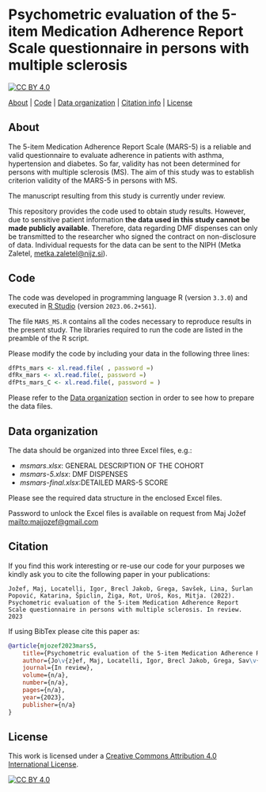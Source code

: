 # Psychometric evaluation of the 5-item Medication Adherence Report Scale questionnaire in persons with multiple sclerosis

[![CC BY 4.0][cc-by-shield]][cc-by]

[About](#about) | [Code](#code) | [Data organization](#data-organization) | [Citation info](#citation-info) | [License](#license)

 
## About

The 5-item Medication Adherence Report Scale (MARS-5) is a reliable and valid questionnaire to evaluate adherence in patients with asthma, hypertension and diabetes. So far, validity has not been determined for persons with multiple sclerosis (MS). The aim of this study was to establish criterion validity of the MARS-5 in persons with MS.

The manuscript resulting from this study is currently under review.

This repository provides the code used to obtain study results. However, due to sensitive patient information **the data used in this study cannot be made publicly available**. Therefore, data regarding DMF dispenses can only be transmitted to the researcher who signed the contract on non-disclosure of data. Individual requests for the data can be sent to the NIPH (Metka Zaletel, [metka.zaletel@nijz.si](mailto:metka.zaletel@nijz.si)).


## Code

The code was developed in programming language R (version `3.3.0`) and executed in [R Studio](https://posit.co/download/rstudio-desktop/) (version `2023.06.2+561`).

The file `MARS_MS.R` contains all the codes necessary to reproduce results in the present study. The libraries required to run the code are listed in the preamble of the R script. 


Please modify the code by including your data in the following three lines: 
```R
dfPts_mars <- xl.read.file( , password =)
dfRx_mars <- xl.read.file(, password =)
dfPts_mars_C <- xl.read.file(, password = )
```

Please refer to the [Data organization](#data-organization) section in order to see how to prepare the data files.


## Data organization

The data should be organized into three Excel files, e.g.:

- *msmars.xlsx*: GENERAL DESCRIPTION OF THE COHORT
- *msmars-5.xlsx*: DMF DISPENSES
- *msmars-final.xlsx*:DETAILED MARS-5 SCORE

Please see the required data structure in the enclosed Excel files.

Password to unlock the Excel files is available on request from Maj Jožef [mailto:majjozef@gmail.com](mailto:majjozef@gmail.com)



## Citation

If you find this work interesting or re-use our code for your purposes we kindly ask you to cite the following paper in your publications:

```plaintext
Jožef, Maj, Locatelli, Igor, Brecl Jakob, Grega, Savšek, Lina, Šurlan Popović, Katarina, Špiclin, Žiga, Rot, Uroš, Kos, Mitja. (2022). Psychometric evaluation of the 5-item Medication Adherence Report Scale questionnaire in persons with multiple sclerosis. In review. 2023
```

If using BibTex please cite this paper as:
```bibtex
@article{mjozef2023mars5,
    title={Psychometric evaluation of the 5-item Medication Adherence Report Scale questionnaire in persons with multiple sclerosis},
    author={Jo\v{z}ef, Maj, Locatelli, Igor, Brecl Jakob, Grega, Sav\v{s}ek, Lina, \v{S}urlan Popovi\'{c}, Katarina, \v{S}piclin, \v{Z}iga, Rot, Uro\v{s}, Kos, Mitja},
    journal={In review},
    volume={n/a},
    number={n/a},
    pages={n/a},
    year={2023},
    publisher={n/a}
}
```




## License

This work is licensed under a
[Creative Commons Attribution 4.0 International License][cc-by].

[![CC BY 4.0][cc-by-image]][cc-by]

[cc-by]: http://creativecommons.org/licenses/by/4.0/
[cc-by-image]: https://i.creativecommons.org/l/by/4.0/88x31.png
[cc-by-shield]: https://img.shields.io/badge/License-CC%20BY%204.0-lightgrey.svg